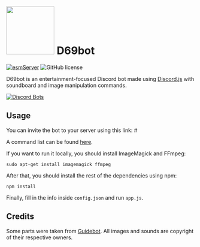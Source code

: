 # <img src="https://i.imgur.com/sbNn3O9.png" width="128"> D69bot
[![esmServer](https://discordapp.com/api/guilds/445231754442178561/embed.png)](https://discord.gg/QPRhesx)  ![GitHub license](https://img.shields.io/github/license/TheEssemCraft/esmBot.svg)


D69bot is an entertainment-focused Discord bot made using [Discord.js](https://discord.js.org/) with soundboard and image manipulation commands.

[![Discord Bots](https://discordbots.org/api/widget/#)](https://discordbots.org/bot/#)

## Usage
You can invite the bot to your server using this link: #

A command list can be found [here](https://essem.space/esmBot/commands.html).

If you want to run it locally, you should install ImageMagick and FFmpeg:

```shell
sudo apt-get install imagemagick ffmpeg
```

After that, you should install the rest of the dependencies using npm:

```shell
npm install
```

Finally, fill in the info inside `config.json` and run `app.js`.

## Credits
Some parts were taken from [Guidebot](https://github.com/AnIdiotsGuide/guidebot).
All images and sounds are copyright of their respective owners.
